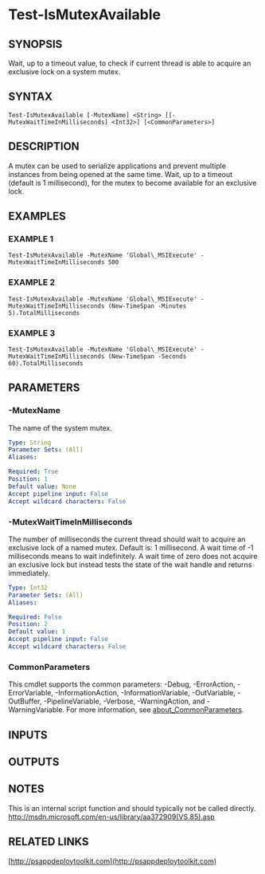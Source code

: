 ﻿---
external help file: PSAppDeployToolkit-help.xml
Module Name: PSAppDeployToolkit
online version: http://psappdeploytoolkit.com
schema: 2.0.0
---

# Test-IsMutexAvailable

## SYNOPSIS
Wait, up to a timeout value, to check if current thread is able to acquire an exclusive lock on a system mutex.

## SYNTAX

```
Test-IsMutexAvailable [-MutexName] <String> [[-MutexWaitTimeInMilliseconds] <Int32>] [<CommonParameters>]
```

## DESCRIPTION
A mutex can be used to serialize applications and prevent multiple instances from being opened at the same time.
Wait, up to a timeout (default is 1 millisecond), for the mutex to become available for an exclusive lock.

## EXAMPLES

### EXAMPLE 1
```
Test-IsMutexAvailable -MutexName 'Global\_MSIExecute' -MutexWaitTimeInMilliseconds 500
```

### EXAMPLE 2
```
Test-IsMutexAvailable -MutexName 'Global\_MSIExecute' -MutexWaitTimeInMilliseconds (New-TimeSpan -Minutes 5).TotalMilliseconds
```

### EXAMPLE 3
```
Test-IsMutexAvailable -MutexName 'Global\_MSIExecute' -MutexWaitTimeInMilliseconds (New-TimeSpan -Seconds 60).TotalMilliseconds
```

## PARAMETERS

### -MutexName
The name of the system mutex.

```yaml
Type: String
Parameter Sets: (All)
Aliases:

Required: True
Position: 1
Default value: None
Accept pipeline input: False
Accept wildcard characters: False
```

### -MutexWaitTimeInMilliseconds
The number of milliseconds the current thread should wait to acquire an exclusive lock of a named mutex.
Default is: 1 millisecond.
A wait time of -1 milliseconds means to wait indefinitely.
A wait time of zero does not acquire an exclusive lock but instead tests the state of the wait handle and returns immediately.

```yaml
Type: Int32
Parameter Sets: (All)
Aliases:

Required: False
Position: 2
Default value: 1
Accept pipeline input: False
Accept wildcard characters: False
```

### CommonParameters
This cmdlet supports the common parameters: -Debug, -ErrorAction, -ErrorVariable, -InformationAction, -InformationVariable, -OutVariable, -OutBuffer, -PipelineVariable, -Verbose, -WarningAction, and -WarningVariable. For more information, see [about_CommonParameters](http://go.microsoft.com/fwlink/?LinkID=113216).

## INPUTS

## OUTPUTS

## NOTES
This is an internal script function and should typically not be called directly.
http://msdn.microsoft.com/en-us/library/aa372909(VS.85).asp

## RELATED LINKS

[http://psappdeploytoolkit.com](http://psappdeploytoolkit.com)

